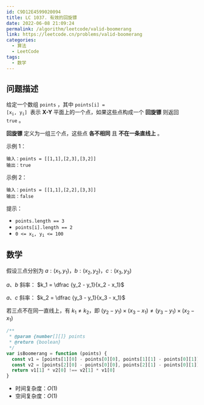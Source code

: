 ```yaml
---
id: C9D12E4599020094
title: LC 1037. 有效的回旋镖
date: 2022-06-08 21:09:24
permalink: /algorithm/leetcode/valid-boomerang
link: https://leetcode.cn/problems/valid-boomerang
categories:
  - 算法
  - LeetCode
tags:
  - 数学
---
```


<Level :type='1'/>

## 问题描述

给定一个数组 `points` ，其中 <code>points[i] = [x<sub>i</sub>, y<sub>i</sub>]</code>  表示 **X-Y** 平面上的一个点，如果这些点构成一个 **回旋镖** 则返回 `true` 。

**回旋镖** 定义为一组三个点，这些点 **各不相同** 且 **不在一条直线上** 。

示例 1：

```text
输入：points = [[1,1],[2,3],[3,2]]
输出：true
```

示例 2：

```text
输入：points = [[1,1],[2,2],[3,3]]
输出：false

```

提示：

- `points.length == 3`
- `points[i].length == 2`
- <code>0 <= x<sub>i</sub>, y<sub>i</sub> <= 100</code>

## 数学

假设三点分别为 $a:(x_1,y_1)$，$b:(x_2,y_2)$，$c:(x_3,y_3)$

$a、b$ 斜率： $k_1 = \dfrac {y_2 - y_1}{x_2 - x_1}$

$a、c$ 斜率： $k_2 = \dfrac {y_3 - y_1}{x_3 - x_1}$

若三点不在同一直线上，有 $k_1 \neq k_2$，即 $(y_2 - y_1) \times (x_3 - x_1) \neq (y_3 - y_1) \times (x_2 - x_1)$

```javascript
/**
 * @param {number[][]} points
 * @return {boolean}
 */
var isBoomerang = function (points) {
  const v1 = [points[1][0] - points[0][0], points[1][1] - points[0][1]]
  const v2 = [points[2][0] - points[0][0], points[2][1] - points[0][1]]
  return v1[1] * v2[0] !== v2[1] * v1[0]
}
```

- 时间复杂度：$O(1)$
- 空间复杂度：$O(1)$
